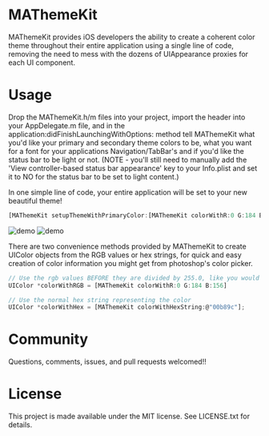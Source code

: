 MAThemeKit
==================

MAThemeKit provides iOS developers the ability to create a coherent color theme throughout their entire application using a single line of code, removing the need to mess with the dozens of UIAppearance proxies for each UI component.


Usage
=====

Drop the MAThemeKit.h/m files into your project, import the header into your AppDelegate.m file, and in the application:didFinishLaunchingWithOptions: method tell MAThemeKit what you'd like your primary and secondary theme colors to be, what you want for a font for your applications Navigation/TabBar's and if you'd like the status bar to be light or not. (NOTE - you'll still need to manually add the 'View controller-based status bar appearance' key to your Info.plist and set it to NO for the status bar to be set to light content.)

In one simple line of code, your entire application will be set to your new beautiful theme!


```js
[MAThemeKit setupThemeWithPrimaryColor:[MAThemeKit colorWithR:0 G:184 B:156] secondaryColor:[UIColor whiteColor] fontName:@"HelveticaNeue-Light" lightStatusBar:YES];
```

![demo](Screenshots/screenshot1.png)
![demo](Screenshots/screenshot2.png)


There are two convenience methods provided by MAThemeKit to create UIColor objects from the RGB values or hex strings, for quick and easy creation of color information you might get from photoshop's color picker.

```js
// Use the rgb values BEFORE they are divided by 255.0, like you would see in photoshop's color picker
UIColor *colorWithRGB = [MAThemeKit colorWithR:0 G:184 B:156]

// Use the normal hex string representing the color
UIColor *colorWithHex = [MAThemeKit colorWithHexString:@"00b89c"];
```


Community
=====

Questions, comments, issues, and pull requests welcomed!!

License
=====

This project is made available under the MIT license. See LICENSE.txt for details.
